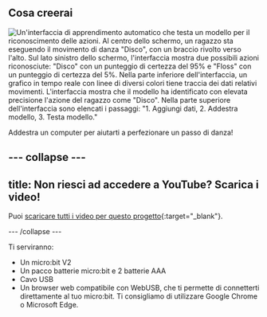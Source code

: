 ## Cosa creerai

![Un'interfaccia di apprendimento automatico che testa un modello per il riconoscimento delle azioni. Al centro dello schermo, un ragazzo sta eseguendo il movimento di danza "Disco", con un braccio rivolto verso l'alto. Sul lato sinistro dello schermo, l'interfaccia mostra due possibili azioni riconosciute: "Disco" con un punteggio di certezza del 95% e "Floss" con un punteggio di certezza del 5%. Nella parte inferiore dell'interfaccia, un grafico in tempo reale con linee di diversi colori tiene traccia dei dati relativi movimenti. L'interfaccia mostra che il modello ha identificato con elevata precisione l'azione del ragazzo come "Disco". Nella parte superiore dell'interfaccia sono elencati i passaggi: "1. Aggiungi dati, 2. Addestra modello, 3. Testa modello."](images/wywm.png)

Addestra un computer per aiutarti a perfezionare un passo di danza!

--- collapse ---
---
title: Non riesci ad accedere a YouTube? Scarica i video!
---

Puoi [scaricare tutti i video per questo progetto](https://rpf.io/p/it/dance-detector-go){:target="_blank"}.

--- /collapse ---

Ti serviranno:

- Un micro:bit V2
- Un pacco batterie micro:bit e 2 batterie AAA
- Cavo USB
- Un browser web compatibile con WebUSB, che ti permette di connetterti direttamente al tuo micro:bit. Ti consigliamo di utilizzare Google Chrome o Microsoft Edge.
